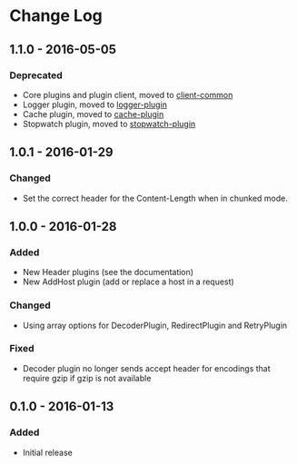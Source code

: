 # Change Log


## 1.1.0 - 2016-05-05

### Deprecated

- Core plugins and plugin client, moved to [client-common](https://github.com/php-http/client-common)
- Logger plugin, moved to [logger-plugin](https://github.com/php-http/logger-plugin)
- Cache plugin, moved to [cache-plugin](https://github.com/php-http/cache-plugin)
- Stopwatch plugin, moved to [stopwatch-plugin](https://github.com/php-http/stopwatch-plugin)


## 1.0.1 - 2016-01-29

### Changed

 - Set the correct header for the Content-Length when in chunked mode.

## 1.0.0 - 2016-01-28

### Added

 - New Header plugins (see the documentation)
 - New AddHost plugin (add or replace a host in a request)

### Changed

- Using array options for DecoderPlugin, RedirectPlugin and RetryPlugin

### Fixed

- Decoder plugin no longer sends accept header for encodings that require gzip if gzip is not available


## 0.1.0 - 2016-01-13

### Added

- Initial release
